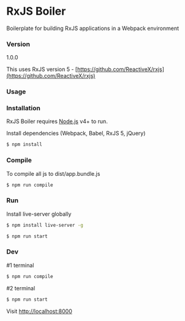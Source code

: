 # RxJS Boiler

Boilerplate for building RxJS applications in a Webpack environment

### Version
1.0.0

This uses RxJS version 5 - [https://github.com/ReactiveX/rxjs](https://github.com/ReactiveX/rxjs)

### Usage


### Installation

RxJS Boiler requires [Node.js](https://nodejs.org/) v4+ to run.

Install dependencies (Webpack, Babel, RxJS 5, jQuery)

```sh
$ npm install
```

### Compile
To compile all js to dist/app.bundle.js

```sh
$ npm run compile
``` 

### Run
Install live-server globally
```sh
$ npm install live-server -g
```

```sh
$ npm run start
```

### Dev

#1 terminal
```sh
$ npm run compile
```
#2 terminal
```sh
$ npm run start
```

Visit [http://localhost:8000](http://localhost:8000)
